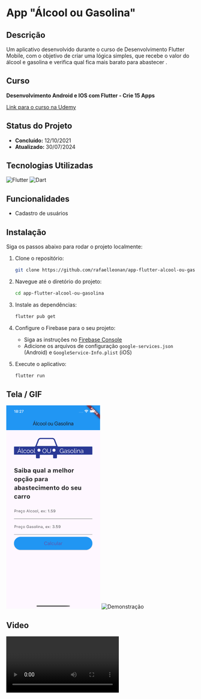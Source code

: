 # App "Álcool ou Gasolina"

## Descrição

Um aplicativo desenvolvido durante o curso de Desenvolvimento Flutter Mobile, com o objetivo de criar uma lógica simples, que recebe o valor do álcool e gasolina e verifica qual fica mais barato para abastecer .

## Curso

**Desenvolvimento Android e IOS com Flutter - Crie 15 Apps**

[Link para o curso na Udemy](https://www.udemy.com/course/desenvolvimento-android-e-ios-com-flutter/?couponCode=MCLARENT71824)

## Status do Projeto

- **Concluído:** 12/10/2021
- **Atualizado:** 30/07/2024

## Tecnologias Utilizadas

![Flutter](https://img.shields.io/badge/Flutter-3.22.2-blue)
![Dart](https://img.shields.io/badge/Dart-3.4.3-blue)

## Funcionalidades

- Cadastro de usuários

## Instalação

Siga os passos abaixo para rodar o projeto localmente:

1. Clone o repositório:
    ```sh
    git clone https://github.com/rafaelleonan/app-flutter-alcool-ou-gasolina.git
    ```
2. Navegue até o diretório do projeto:
    ```sh
    cd app-flutter-alcool-ou-gasolina 
    ```
3. Instale as dependências:
    ```sh
    flutter pub get
    ```
4. Configure o Firebase para o seu projeto:
    - Siga as instruções no [Firebase Console](https://console.firebase.google.com/)
    - Adicione os arquivos de configuração `google-services.json` (Android) e `GoogleService-Info.plist` (iOS)

5. Execute o aplicativo:
    ```sh
    flutter run
    ```

## Tela / GIF
<p>
  <img src="assets/images/simulator_screenshot_iphone13_ios16_4_home.png" alt="Home" width="250"/>
  <img src="assets/gifs/simulator_screen_recording_iphone13_ios16_4.gif" alt="Demonstração" width="250" />
</p>

## Video
![DEMONSTRAÇÃO](assets/videos/simulator_screen_recording_iphone13_ios16_4.mp4)